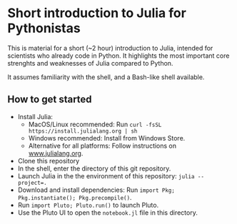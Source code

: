 # Short introduction to Julia for Pythonistas
This is material for a short (~2 hour) introduction to Julia, intended for scientists who already code in Python.
It highlights the most important core strenghts and weaknesses of Julia compared to Python.

It assumes familiarity with the shell, and a Bash-like shell available.

## How to get started
* Install Julia:
  - MacOS/Linux recommended: Run `curl -fsSL https://install.julialang.org | sh`
  - Windows recommended: Install from Windows Store.
  - Alternative for all platforms: Follow instructions on www.julialang.org.
* Clone this repository
* In the shell, enter the directory of this git repository.
* Launch Julia in the the environment of this repository: `julia --project=.`
* Download and install dependencies: Run `import Pkg; Pkg.instantiate(); Pkg.precompile()`.
* Run `import Pluto; Pluto.run()` to launch Pluto.
* Use the Pluto UI to open the `notebook.jl` file in this directory.
